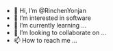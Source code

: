 - 👋 Hi, I’m @RinchenYonjan
- 👀 I’m interested in software
- 🌱 I’m currently learning ...
- 💞️ I’m looking to collaborate on ...
- 📫 How to reach me ...

<!---
RinchenYonjan/RinchenYonjan is a ✨ special ✨ repository because its `README.md` (this file) appears on your GitHub profile.
You can click the Preview link to take a look at your changes.
--->
